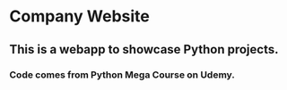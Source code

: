 # Company Website

## This is a webapp to showcase Python projects.

### Code comes from Python Mega Course on Udemy.